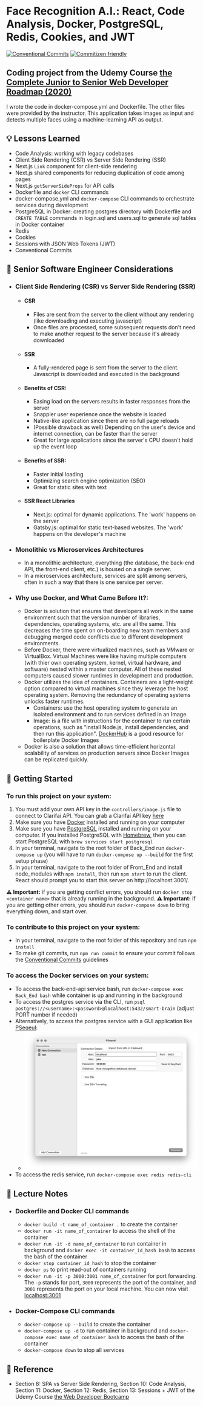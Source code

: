 # Face Recognition A.I.: React, Code Analysis, Docker, PostgreSQL, Redis, Cookies, and JWT
[![Conventional Commits](https://img.shields.io/badge/Conventional%20Commits-1.0.0-yellow.svg)](https://conventionalcommits.org)
[![Commitizen friendly](https://img.shields.io/badge/commitizen-friendly-brightgreen.svg)](http://commitizen.github.io/cz-cli/)

## Coding project from the Udemy Course [the Complete Junior to Senior Web Developer Roadmap (2020)](https://www.udemy.com/course/the-complete-junior-to-senior-web-developer-roadmap/)
I wrote the code in docker-compose.yml and Dockerfile. The other files were provided by the instructor. This application takes images as input and detects multiple faces using a machine-learning API as output.

## 💡 Lessons Learned
- Code Analysis: working with legacy codebases
- Client Side Rendering (CSR) vs Server Side Rendering (SSR)
- Next.js `Link` component for client-side rendering
- Next.js shared components for reducing duplication of code among pages
- Next.js `getServerSideProps` for API calls
- Dockerfile and `docker` CLI commands
- docker-compose.yml and `docker-compose` CLI commands to orchestrate services during development
- PostgreSQL in Docker: creating postgres directory with Dockerfile and `CREATE TABLE` commands in login.sql and users.sql to generate sql tables in Docker container
- Redis
- Cookies
- Sessions with JSON Web Tokens (JWT)
- Conventional Commits

## 🤔 Senior Software Engineer Considerations
- ### Client Side Rendering (CSR) vs Server Side Rendering (SSR)
  - #### CSR
    - Files are sent from the server to the client without any rendering (like downloading and executing javascript)
    - Once files are processed, some subsequent requests don't need to make another request to the server because it's already downloaded
  - #### SSR
    - A fully-rendered page is sent from the server to the client. Javascript is downloaded and executed in the background
  - #### Benefits of CSR:
    - Easing load on the servers results in faster responses from the server
    - Snappier user experience once the website is loaded
    - Native-like application since there are no full page reloads
    - (Possible drawback as well) Depending on the user's device and internet connection, can be faster than the server
    - Great for large applications since the server's CPU doesn't hold up the event loop
  - #### Benefits of SSR:
    - Faster initial loading
    - Optimizing search engine optimization (SEO)
    - Great for static sites with text
  - #### SSR React Libraries
    - Next.js: optimal for dynamic applications. The 'work' happens on the server
    - Gatsby.js: optimal for static text-based websites. The 'work' happens on the developer's machine
  
- ### Monolithic vs Microservices Architectures
  - In a monolithic architecture, everything (the database, the back-end API, the front-end client, etc.) is housed on a single server.
  - In a microservices architecture, services are split among servers, often in such a way that there is one service per server.
- ### Why use Docker, and What Came Before It?:
  - Docker is solution that ensures that developers all work in the same environment such that the version number of libraries, dependencies, operating systems, etc. are all the same. This decreases the time spent on on-boarding new team members and debugging merged code conflicts due to different development environments.
  - Before Docker, there were virtualized machines, such as VMware or VirtualBox. Virtual Machines were like having multiple computers (with thier own operating system, kernel, virtual hardware, and software) nested within a master computer. All of these nested computers caused slower runtimes in development and production.
  - Docker utilizes the idea of containers. Containers are a light-weight option compared to virtual machines since they leverage the host operating system. Removing the redundancy of operating systems unlocks faster runtimes.
    - Containers: use the host operating system to generate an isolated environment and to run services defined in an Image.
    - Image: is a file with instructions for the container to run certain operations, such as "install Node.js, install dependencies, and then run this application". [DockerHub](https://hub.docker.com/search?q=&type=image) is a good resource for boilerplate Docker Images
  - Docker is also a solution that allows time-efficient horizontal scalability of services on production servers since Docker Images can be replicated quickly.

## 🚀 Getting Started
### To run this project on your system:
1. You must add your own API key in the `controllers/image.js` file to connect to Clarifai API. You can grab a Clarifai API key [here](https://www.clarifai.com/)
2. Make sure you have [Docker](https://docs.docker.com/get-docker/) installed and running on your computer
3. Make sure you have [PostgreSQL](https://www.postgresql.org/download/) installed and running on your computer. If you installed PostgreSQL with [Homebrew](https://brew.sh/), then you can start PostgreSQL with `brew services start postgresql`
4. In your terminal, navigate to the root folder of Back_End run `docker-compose up` (you will have to run `docker-compose up --build` for the first setup phase)
5. In your terminal, navigate to the root folder of Front_End and install node_modules with `npm install`, then run `npm start` to run the client. React should prompt you to start this server on http://localhost:3001/.

**⚠️ Important:** if you are getting conflict errors, you should run `docker stop <container name>` that is already running in the background.
**⚠️ Important:** if you are getting other errors, you should run `docker-compose down` to bring everything down, and start over.

### To contribute to this project on your system:
- In your terminal, navigate to the root folder of this repository and run `npm install`
- To make git commits, run `npm run commit` to ensure your commit follows the [Conventional Commits](https://www.conventionalcommits.org/en/v1.0.0/) guidelines

### To access the Docker services on your system:
- To access the back-end-api service bash, run `docker-compose exec Back_End bash` while container is up and running in the background
- To access the postgres service via the CLI, run  `psql postgres://<username>:<password>@localhost:5432/smart-brain` (adjust PORT number if needed)
- Alternatively, to access the postgres service with a GUI application like [PSeqeul](http://www.psequel.com/):
  - ![PSequel Database Connection Screenshot](img/psequel-connection-screenshot.png)
- To access the redis service, run `docker-compose exec redis redis-cli`

## 📝 Lecture Notes
- ### Dockerfile and Docker CLI commands
  - `docker build -t name_of_container .` to create the container
  - `docker run -it name_of_container` to access the shell of the container
  - `docker run -it -d name_of_container` to run container in background and `docker exec -it container_id_hash bash` to access the bash of the container
  - `docker stop container_id_hash` to stop the container
  - `docker ps` to print read-out of containers running
  - `docker run -it -p 3000:3001 name_of_container` for port forwarding. The `-p` stands for port, `3000` represents the port of the container, and `3001` represents the port on your local machine. You can now visit [localhost:3001](http://localhost:3001)
- ### Docker-Compose CLI commands
  - `docker-compose up --build` to create the container
  - `docker-compose up -d` to run container in background and `docker-compose exec name_of_container bash` to access the bash of the container
  - `docker-compose down` to stop all services
## 📣 Reference
- Section 8: SPA vs Server Side Rendering, Section 10: Code Analysis, Section 11: Docker, Section 12: Redis, Section 13: Sessions + JWT of the Udemy Course [the Web Developer Bootcamp](https://www.udemy.com/course/the-web-developer-bootcamp/)